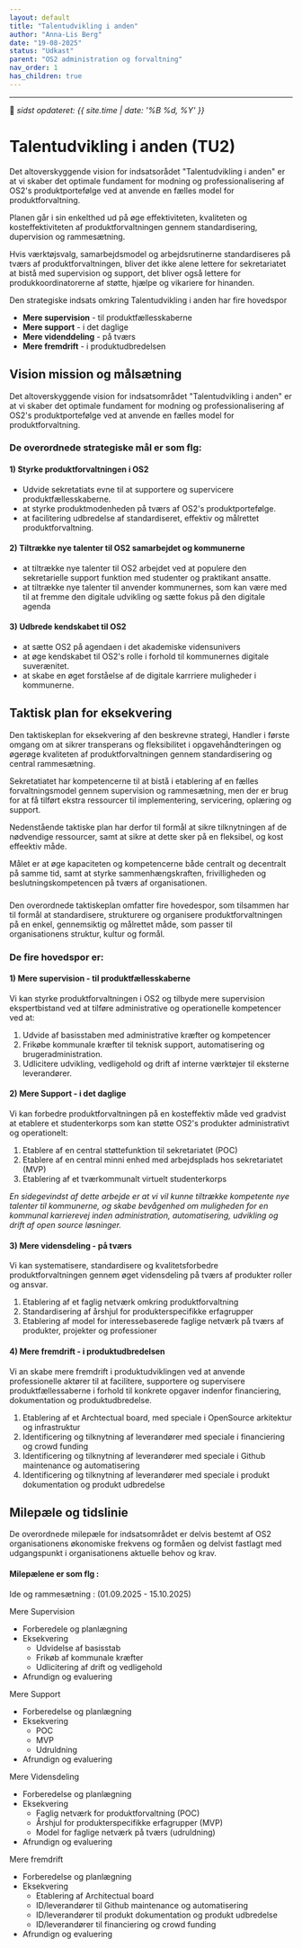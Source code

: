 ```yaml
---
layout: default
title: "Talentudvikling i anden"
author: "Anna-Lis Berg"
date: "19-08-2025"
status: "Udkast" 
parent: "OS2 administration og forvaltning"
nav_order: 1
has_children: true
---
```

---

📆 _sidst opdateret: {{ site.time | date: '%B %d, %Y' }}_



# Talentudvikling i anden (TU2)

Det altoverskyggende vision for indsatsorådet "Talentudvikling i anden" er at vi skaber det optimale fundament for modning og professionalisering af OS2's produktportefølge ved at anvende en fælles model for produktforvaltning.

Planen går i sin enkelthed ud på øge effektiviteten, kvaliteten og kosteffektiviteten af produktforvaltningen gennem standardisering, dupervision og rammesætning.

Hvis værktøjsvalg, samarbejdsmodel og arbejdsrutinerne standardiseres på tværs af produktforvaltningen, bliver det ikke alene lettere for sekretariatet at bistå med supervision og support, det bliver også lettere for produkkoordinatorerne af støtte, hjælpe og vikariere for hinanden. 

Den strategiske indsats omkring Talentudvikling i anden har fire hovedspor
- **Mere supervision** - til produktfællesskaberne
- **Mere support** - i det daglige
- **Mere videnddeling** - på tværs
- **Mere fremdrift** - i produktudbredelsen


## Vision mission og målsætning 
Det altoverskyggende vision for indsatsområdet "Talentudvikling i anden" er at vi skaber det optimale fundament for modning og professionalisering af OS2's produktportefølge ved at anvende en fælles model for produktforvaltning.


### De overordnede strategiske mål er som flg:

#### 1) Styrke produktforvaltningen i OS2
- Udvide sekretatiats evne til at supportere og supervicere produktfællesskaberne.
- at styrke produktmodenheden på tværs af OS2's produktportefølge. 
- at facilitering udbredelse af standardiseret, effektiv og målrettet produktforvaltning.
  
#### 2) Tiltrække nye talenter til OS2 samarbejdet og kommunerne
- at tiltrække nye talenter til OS2 arbejdet ved at populere den sekretarielle support funktion med studenter og praktikant ansatte.
- at tiltrække nye talenter til anvender kommunernes, som kan være med til at fremme den digitale udvikling og sætte fokus på den digitale agenda
   
#### 3) Udbrede kendskabet til OS2 
- at sætte OS2 på agendaen i det akademiske vidensunivers
- at øge kendskabet til OS2's rolle i forhold til kommunernes digitale suverænitet.
- at skabe en øget forståelse af de digitale karrriere muligheder i kommunerne.
###


## Taktisk plan for eksekvering

Den taktiskeplan for eksekvering af den beskrevne strategi, Handler i første omgang om at sikrer transperans og fleksibilitet i opgavehåndteringen og øgerøge kvaliteten af produktforvaltningen gennem standardisering og central rammesætning.

Sekretatiatet har kompetencerne til at bistå i etablering af en fælles forvaltningsmodel gennem supervision og rammesætning, men der er brug for at få tilført ekstra ressourcer til implementering, servicering, oplæring og support. 

Nedenstående taktiske plan har derfor til formål at sikre  tilknytningen af de nødvendige ressourcer, samt at sikre at dette sker på en fleksibel, og kost effeektiv måde. 

Målet er at øge kapaciteten og kompetencerne både centralt og decentralt på samme tid, samt at styrke sammenhængskraften, frivilligheden og beslutningskompetencen på tværs af organisationen. 

####

### 
Den overordnede taktiskeplan omfatter fire hovedespor, som tilsammen har til formål at standardisere, strukturere og organisere produktforvaltningen på en enkel, gennemsiktig og målrettet måde, som passer til organisationens struktur, kultur og formål.


### De fire hovedspor er:

#### 1) Mere supervision - til produktfællesskaberne
Vi kan styrke produktforvaltningen i OS2 og tilbyde mere supervision ekspertbistand ved at tilføre administrative og operationelle kompetencer ved at:
1. Udvide af basisstaben med administrative kræfter og kompetencer
2. Frikøbe kommunale kræfter til teknisk support, automatisering og brugeradministration. 
3. Udlicitere udvikling, vedligehold og drift af interne værktøjer til eksterne leverandører.


#### 2) Mere Support - i det daglige
Vi kan forbedre produktforvaltningen på en kosteffektiv måde ved  gradvist at etablere et studenterkorps som kan støtte OS2's produkter administrativt og operationelt:
1. Etablere af en central støttefunktion til sekretariatet (POC)
2. Etablere af en central minni enhed med arbejdsplads hos sekretariatet (MVP)
3. Etablering af et tværkommunalt virtuelt studenterkorps 

*En sidegevindst af dette arbejde er at vi vil kunne tiltrække kompetente nye talenter til kommunerne, og skabe bevågenhed om muligheden for en kommunal karrierevej inden administration, automatisering, udvikling og drift af open source løsninger.*

#### 3) Mere vidensdeling - på tværs

Vi kan systematisere, standardisere og kvalitetsforbedre  produktforvaltningen gennem øget vidensdeling på tværs af produkter roller og ansvar.

1. Etablering af et faglig netværk omkring produktforvaltning
2. Standardisering af årshjul for produkterspecifikke erfagrupper
3. Etablering af model for interessebaserede faglige netværk på tværs af produkter, projekter og professioner

#### 4) Mere fremdrift - i produktudbredelsen

Vi an skabe mere fremdrift i produktudviklingen ved at anvende professionelle aktører til at facilitere, supportere og supervisere produktfællessaberne i forhold til konkrete opgaver indenfor financiering, dokumentation og produktudbredelse. 

1. Etablering af et Archtectual board, med speciale i OpenSource arkitektur og infrastruktur
2. Identificering og tilknytning af leverandører med speciale i financiering og crowd funding
3. Identificering og tilknytning af leverandører med speciale i Github maintenance og automatisering
4. Identificering og tilknytning af leverandører med speciale i produkt dokumentation og produkt udbredelse

## Milepæle og tidslinie

De overordnede milepæle for indsatsområdet er delvis bestemt af OS2 organisationens økonomiske frekvens og formåen og delvist fastlagt med udgangspunkt i organisationens aktuelle behov og krav. 

#### Milepælene er som flg :


Ide og rammesætning : (01.09.2025 - 15.10.2025)

Mere Supervision
- Forberedele og planlægning
- Eksekvering
  - Udvidelse af basisstab
  - Frikøb af kommunale kræfter
  - Udlicitering af drift og vedligehold
- Afrundign og evaluering
  
Mere Support
- Forberedelse og planlægning
- Eksekvering
  - POC
  - MVP
  - Udruldning 
- Afrundign og evaluering
  
Mere Vidensdeling
- Forberedelse og planlægning
- Eksekvering
  - Faglig netværk for produktforvaltning (POC)
  - Årshjul for produkterspecifikke erfagrupper (MVP)
  - Model for faglige netværk på tværs (udruldning)
- Afrundign og evaluering
  
Mere fremdrift
- Forberedelse og planlægning
- Eksekvering
  - Etablering af Architectual board
  - ID/leverandører til Github maintenance og automatisering
  - ID/leverandører til produkt dokumentation og produkt udbredelse
  - ID/leverandører til financiering og crowd funding
- Afrundign og evaluering


